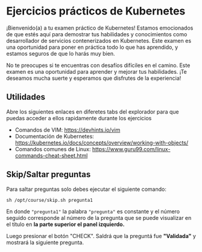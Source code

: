 # Ejercicios prácticos de Kubernetes

¡Bienvenido(a) a tu examen práctico de Kubernetes! Estamos emocionados de que estés aquí para demostrar tus habilidades y conocimientos como desarrollador de servicios contenerizados en Kubernetes. Este examen es una oportunidad para poner en práctica todo lo que has aprendido, y estamos seguros de que lo harás muy bien.

No te preocupes si te encuentras con desafíos difíciles en el camino. Este examen es una oportunidad para aprender y mejorar tus habilidades. ¡Te deseamos mucha suerte y esperamos que disfrutes de la experiencia!

## Utilidades

Abre los siguientes enlaces en diferetes tabs del explorador para que puedas acceder a ellos rapidamente durante los ejercicios

- Comandos de VIM: https://devhints.io/vim
- Documentación de Kubernetes: https://kubernetes.io/docs/concepts/overview/working-with-objects/
- Comandos comunes de Linux: https://www.guru99.com/linux-commands-cheat-sheet.html

## Skip/Saltar preguntas

Para saltar preguntas solo debes ejecutar el siguiente comando:

`sh /opt/course/skip.sh pregunta1`

En donde `"pregunta1"` la palabra `"pregunta"` es constante y el número seguido corresponde al número de la pregunta que se puede visualizar en el título en **la parte superior el panel izquierdo.**

Luego presionar el botón "CHECK". Saldrá que la preguntá fue **"Validada"** y mostrará la siguiente pregunta.
